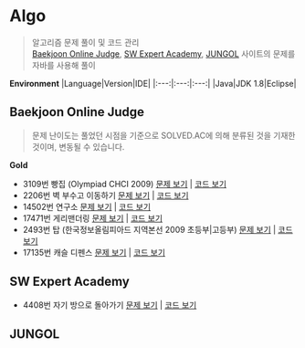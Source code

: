 # Algo
>알고리즘 문제 풀이 및 코드 관리  
>[Baekjoon Online Judge](https://www.acmicpc.net/), [SW Expert Academy](https://swexpertacademy.com/main/main.do), [JUNGOL](http://www.jungol.co.kr/) 사이트의 문제를 자바를 사용해 풀이


**Environment**
|Language|Version|IDE|
|:---:|:---:|:---:|
|Java|JDK 1.8|Eclipse|


## Baekjoon Online Judge
> 문제 난이도는 풀었던 시점을 기준으로 SOLVED.AC에 의해 분류된 것을 기재한 것이며, 변동될 수 있습니다.

**Gold**
* 3109번 빵집 (Olympiad CHCI 2009) [문제 보기](https://www.acmicpc.net/problem/3109) | [코드 보기](https://github.com/rodash3/Algo/blob/master/baekjoon/gold/BJ_3109_G2_%EB%B9%B5%EC%A7%91.java)
* 2206번 벽 부수고 이동하기 [문제 보기](https://www.acmicpc.net/problem/2206) | [코드 보기](https://github.com/rodash3/Algo/blob/master/baekjoon/gold/BJ_2206_G4_%EB%B2%BD%EB%B6%80%EC%88%98%EA%B3%A0%EC%9D%B4%EB%8F%99%ED%95%98%EA%B8%B0.java)
* 14502번 연구소 [문제 보기](https://www.acmicpc.net/problem/14502) | [코드 보기](https://github.com/rodash3/Algo/blob/master/baekjoon/gold/BJ_14502_G5_%EC%97%B0%EA%B5%AC%EC%86%8C.java)
* 17471번 게리맨더링 [문제 보기](https://www.acmicpc.net/problem/17471) | [코드 보기](https://github.com/rodash3/Algo/blob/master/baekjoon/gold/BJ_17471_G5_%EA%B2%8C%EB%A6%AC%EB%A7%A8%EB%8D%94%EB%A7%81.java)
* 2493번 탑 (한국정보올림피아드 지역본선 2009 초등부|고등부) [문제 보기](https://www.acmicpc.net/problem/2493) | [코드 보기](https://github.com/rodash3/Algo/blob/master/baekjoon/gold/BJ_2493_G5_%ED%83%91.java)
* 17135번 캐슬 디펜스 [문제 보기](https://www.acmicpc.net/problem/17135) | [코드 보기](https://github.com/rodash3/Algo/blob/master/baekjoon/gold/BJ_17135_G4_%EC%BA%90%EC%8A%AC%EB%94%94%ED%8E%9C%EC%8A%A4.java)


## SW Expert Academy
* 4408번 자기 방으로 돌아가기 [문제 보기](https://swexpertacademy.com/main/code/problem/problemDetail.do?contestProbId=AWNcJ2sapZMDFAV8&categoryId=AWNcJ2sapZMDFAV8&categoryType=CODE&&&) | [코드 보기](https://github.com/rodash3/Algo/blob/master/swea/D4/SWEA_4408_D4_%EC%9E%90%EA%B8%B0%EB%B0%A9%EC%9C%BC%EB%A1%9C%EB%8F%8C%EC%95%84%EA%B0%80%EA%B8%B0.java)


## JUNGOL


